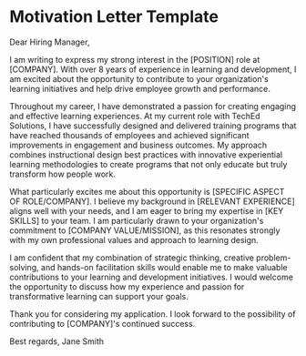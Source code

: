 # Motivation Letter Template

Dear Hiring Manager,

I am writing to express my strong interest in the [POSITION] role at [COMPANY]. With over 8 years of experience in learning and development, I am excited about the opportunity to contribute to your organization's learning initiatives and help drive employee growth and performance.

Throughout my career, I have demonstrated a passion for creating engaging and effective learning experiences. At my current role with TechEd Solutions, I have successfully designed and delivered training programs that have reached thousands of employees and achieved significant improvements in engagement and business outcomes. My approach combines instructional design best practices with innovative experiential learning methodologies to create programs that not only educate but truly transform how people work.

What particularly excites me about this opportunity is [SPECIFIC ASPECT OF ROLE/COMPANY]. I believe my background in [RELEVANT EXPERIENCE] aligns well with your needs, and I am eager to bring my expertise in [KEY SKILLS] to your team. I am particularly drawn to your organization's commitment to [COMPANY VALUE/MISSION], as this resonates strongly with my own professional values and approach to learning design.

I am confident that my combination of strategic thinking, creative problem-solving, and hands-on facilitation skills would enable me to make valuable contributions to your learning and development initiatives. I would welcome the opportunity to discuss how my experience and passion for transformative learning can support your goals.

Thank you for considering my application. I look forward to the possibility of contributing to [COMPANY]'s continued success.

Best regards,
Jane Smith
